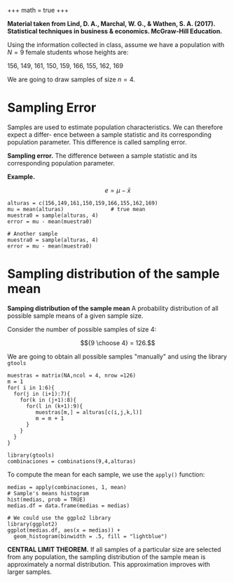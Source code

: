 +++
math = true
+++

**Material taken from Lind, D. A., Marchal, W. G., & Wathen, S. A. (2017). Statistical techniques in business & economics. McGraw-Hill Education.**


Using the information collected in class, assume we have a population with $N = 9$ female students whose heights are:

156, 149, 161, 150, 159, 166, 155, 162, 169

We are going to draw samples of size $n = 4$.


Sampling Error
================

Samples are used to estimate population characteristics. We can therefore expect a differ- ence between a sample statistic and its corresponding population parameter. This difference is called sampling error.

**Sampling error.** The difference between a sample statistic and its corresponding population parameter.

**Example.** 

$$e = \mu - \bar{x} $$

```{r}
alturas = c(156,149,161,150,159,166,155,162,169)
mu = mean(alturas)               # true mean
muestra0 = sample(alturas, 4)
error = mu - mean(muestra0)

# Another sample
muestra0 = sample(alturas, 4)
error = mu - mean(muestra0)
```

Sampling distribution of the sample mean
=======================================

**Samping distribution of the sample mean** A probability distribution of all possible sample means of a given sample size.


Consider the number of possible samples of size 4:

$${9 \choose 4} = 126.$$

We are going to obtain all possible samples "manually" and using the library `gtools`

```{r}
muestras = matrix(NA,ncol = 4, nrow =126)
m = 1
for( i in 1:6){
  for(j in (i+1):7){
    for(k in (j+1):8){
      for(l in (k+1):9){
         muestras[m,] = alturas[c(i,j,k,l)]
         m = m + 1
      }
    }
  }
}

library(gtools)
combinaciones = combinations(9,4,alturas)
```

To compute the mean for each sample, we use the `apply()` function:

```{r}
medias = apply(combinaciones, 1, mean)
# Sample's means histogram
hist(medias, prob = TRUE)
medias.df = data.frame(medias = medias)

# We could use the ggplo2 library
library(ggplot2)
ggplot(medias.df, aes(x = medias)) +
  geom_histogram(binwidth = .5, fill = "lightblue")
```

**CENTRAL LIMIT THEOREM.** If all samples of a particular size are selected from any population, the sampling distribution of the sample mean is approximately a normal distribution. This approximation improves with larger samples.

